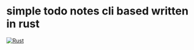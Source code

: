 # simple todo notes cli based written in rust

[![Rust](https://img.shields.io/badge/Rust-%23000000.svg?e&logo=rust&logoColor=white)](#)